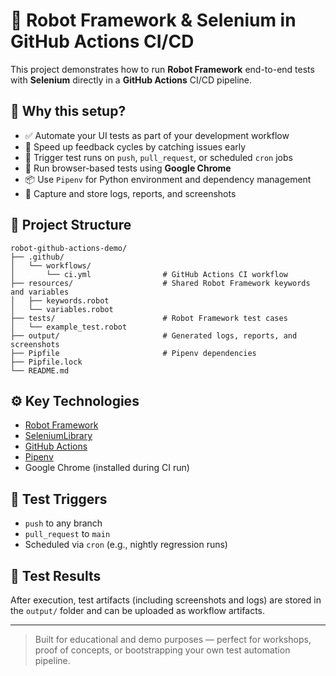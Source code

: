 # 🤖 Robot Framework & Selenium in GitHub Actions CI/CD

This project demonstrates how to run **Robot Framework** end-to-end tests with **Selenium** directly in a **GitHub Actions** CI/CD pipeline.

## 📌 Why this setup?

- ✅ Automate your UI tests as part of your development workflow
- 🚀 Speed up feedback cycles by catching issues early
- 🔄 Trigger test runs on `push`, `pull_request`, or scheduled `cron` jobs
- 🧪 Run browser-based tests using **Google Chrome**
- 📦 Use `Pipenv` for Python environment and dependency management
- 📸 Capture and store logs, reports, and screenshots

## 📁 Project Structure

```text
robot-github-actions-demo/
├── .github/
│   └── workflows/
│       └── ci.yml                # GitHub Actions CI workflow
├── resources/                    # Shared Robot Framework keywords and variables
│   ├── keywords.robot
│   └── variables.robot
├── tests/                        # Robot Framework test cases
│   └── example_test.robot
├── output/                       # Generated logs, reports, and screenshots
├── Pipfile                       # Pipenv dependencies
├── Pipfile.lock
└── README.md
```

## ⚙️ Key Technologies

- [Robot Framework](https://robotframework.org/)
- [SeleniumLibrary](https://robotframework.org/SeleniumLibrary/)
- [GitHub Actions](https://github.com/features/actions)
- [Pipenv](https://pipenv.pypa.io/en/latest/)
- Google Chrome (installed during CI run)

## 🧪 Test Triggers

- `push` to any branch  
- `pull_request` to `main`  
- Scheduled via `cron` (e.g., nightly regression runs)

## 📂 Test Results

After execution, test artifacts (including screenshots and logs) are stored in the `output/` folder and can be uploaded as workflow artifacts.

---

> Built for educational and demo purposes — perfect for workshops, proof of concepts, or bootstrapping your own test automation pipeline.
